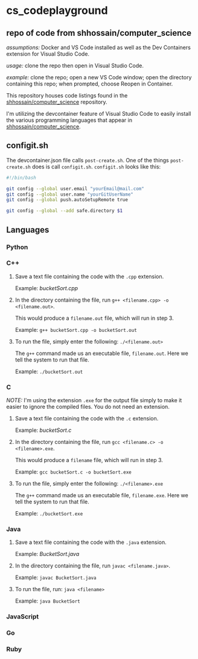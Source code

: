 # cs_codeplayground

## repo of code from shhossain/computer_science

*assumptions:* Docker and VS Code installed as well as the Dev Containers extension for Visual Studio Code.

*usage:* clone the repo then open in Visual Studio Code.

*example:* clone the repo; open a new VS Code window; open the directory containing this repo; when prompted, choose Reopen in Container.

This repository houses code listings found in the [shhossain/computer_science](https://github.com/shhossain/computer_science) repository.

I'm utilizing the devcontainer feature of Visual Studio Code to easily install the various programming languages that appear in [shhossain/computer_science](https://github.com/shhossain/computer_science).

## configit.sh

The devcontainer.json file calls `post-create.sh`. One of the things `post-create.sh` does is call `configit.sh`. `configit.sh` looks like this:

```bash
#!/bin/bash

git config --global user.email "yourEmail@mail.com"
git config --global user.name "yourGitUserName"
git config --global push.autoSetupRemote true

git config --global --add safe.directory $1
```

## Languages

### Python

### C++

1. Save a text file containing the code with the `.cpp` extension.

   Example: *bucketSort.cpp*

2. In the directory containing the file, run `g++ <filename.cpp> -o <filename.out>`.

   This would produce a `filename.out` file, which will run in step 3.

   Example: `g++ bucketSort.cpp -o bucketSort.out`

3. To run the file, simply enter the following: `./<filename.out>`

   The `g++` command made us an executable file, `filename.out`. Here we tell the system to run that file.

   Example: `./bucketSort.out`

### C

*NOTE:* I'm using the extension `.exe` for the output file simply to make it easier to ignore the compiled files. You do not need an extension.

1. Save a text file containing the code with the `.c` extension.

   Example: *bucketSort.c*

2. In the directory containing the file, run `gcc <filename.c> -o <filename>.exe`.

   This would produce a `filename` file, which will run in step 3.

   Example: `gcc bucketSort.c -o bucketSort.exe`

3. To run the file, simply enter the following: `./<filename>.exe`

   The `g++` command made us an executable file, `filename.exe`. Here we tell the system to run that file.

   Example: `./bucketSort.exe`

### Java

1. Save a text file containing the code with the `.java` extension.

   Example: *BucketSort.java*

2. In the directory containing the file, run `javac <filename.java>`.

   Example: `javac BucketSort.java`

3. To run the file, run: `java <filename>`

   Example: `java BucketSort`

### JavaScript

### Go

### Ruby
